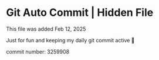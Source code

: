 # Git Auto Commit | Hidden File

This file was added Feb 12, 2025

Just for fun and keeping my daily git commit active 🤪

commit number: 3259908
